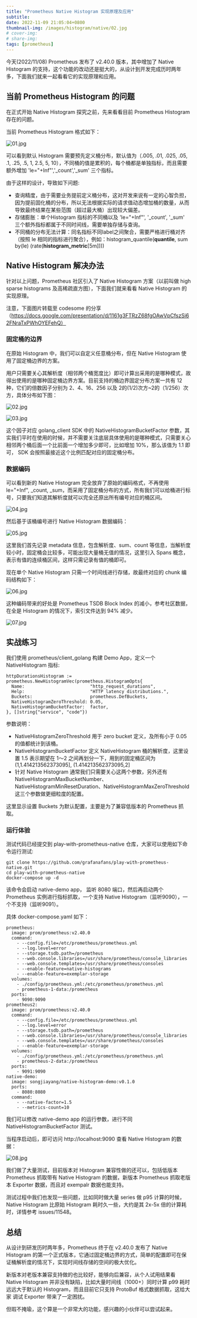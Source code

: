 ```yaml
---
title: "Prometheus Native Histogram 实现原理及应用"
subtitle: 
date: 2022-11-09 21:05:04+0800
thumbnail-img: /images/histogram/native/02.jpg
# cover-img: 
# share-img: 
tags: [prometheus]
---
```


今天(2022/11/08) Prometheus 发布了 v2.40.0 版本，其中增加了 Native Histogram 的支持，这个功能的改动还是挺大的，从设计到开发完成历时两年多，下面我们就来一起看看它的实现原理和应用。

## 当前 Prometheus Histogram 的问题

在正式开始 Native Histogram 探究之前，先来看看目前 Prometheus Histogram 存在的问题。

当前 Prometheus Histogram 格式如下：

![01.jpg](/images/histogram/native/01.jpg)

可以看到默认 Histogram 需要预先定义桶分布，默认值为（.005, .01, .025, .05, .1, .25, .5, 1, 2.5, 5, 10），不同桶的值是累积的，每个桶都是单独指标，而且需要额外增加 'le="+Inf"','_count','_sum' 三个指标。 

由于这样的设计，导致如下问题:

- 查询精度，由于需要业务提前定义桶分布，这对开发来说有一定的心智负担，因为提前固化桶的分布，所以无法根据实际的请求值动态增加桶的数量，从而导致最终结果在某些范围（超过最大桶）出现较大偏差。
- 存储膨胀：单个Histogram 指标的不同桶以及 'le="+Inf"', '_count', '_sum' 三个额外指标都属于不同时间线，需要单独存储与查询。
- 不同桶的分布无法计算：同名指标不同label之间聚合，需要严格进行桶对齐（按照 le 相同的指标进行聚合），例如：histogram_quantile(__quantile__, sum by(le) (rate(__histogram_metric__[5m])))

## Native Histogram 解决办法

针对以上问题，Prometheus 社区引入了 Native Histogram 方案（以前叫做 high sparse histograms 及高稀疏直方图），下面我们就来看看 Native Histogram 的实现原理。

注意，下面图片转载至 codesome 的分享（https://docs.google.com/presentation/d/1161g3FTRzZ68fgOAwVpCfszSi62FNraTxPWhOYEFehQ）

### 固定桶的边界

在原始 Histogram 中，我们可以自定义任意桶分布，但在 Native Histogram 使用了固定桶边界的方案。

用户只需要关心其解析度（相邻两个桶宽度比）即可计算出采用的是哪种模式，故得出使用的是哪种固定桶边界方案。目前支持的桶边界固定分布方案一共有 12 种，它们的倍数因子分别为 2、4、16、256 以及 2的(1/2)次方~2的（1/256）次方，具体分布如下图：

![02.jpg](/images/histogram/native/02.jpg)

![03.jpg](/images/histogram/native/03.jpg)

这个因子对应 golang_client SDK 中的 NativeHistogramBucketFactor 参数，其实我们平时在使用的时候，并不需要关注底层具体使用的是哪种模式，只需要关心相邻两个桶后面一个比前面一个增加多少即可，比如增加 10%，那么该值为 1.1 即可， SDK 会按照最接近这个比例匹配对应的固定桶分布。

### 数据编码

可以看到新的 Native Histogram 完全放弃了原始的编码格式，不再使用 le="+Inf", _count, _sum，而采用了固定桶分布的方式，所有我们可以给桶进行标号，只要我们知道其解析度就可以完全还原出所有编号对应的桶区间。

![04.jpg](/images/histogram/native/04.jpg)

然后基于该桶编号进行 Native Histogram 数据编码：

![05.jpg](/images/histogram/native/05.jpg)

这里我们首先记录 metadata 信息，包含解析度、sum、count 等信息，当解析度较小时，固定桶会比较多，可能出现大量桶无值的情况，这里引入 Spans 概念，表示有值的连续桶区间，这样只需记录有值的桶即可。

现在单个 Native Histogram 只需一个时间线进行存储，故最终对应的 chunk 编码结构如下：

![06.jpg](/images/histogram/native/06.jpg)

这种编码带来的好处是 Prometheus TSDB Block Index 的减小，参考社区数据，在全是 Histogram 的情况下，索引文件达到 94% 减少。

![07.jpg](/images/histogram/native/07.jpg)

## 实战练习

我们使用 prometheus/client_golang 构建 Demo App，定义一个 NativeHistogram 指标:

```
httpDurationsHistogram := prometheus.NewHistogramVec(prometheus.HistogramOpts{
  Name:                         "http_request_durations",
  Help:                         "HTTP latency distributions.",
  Buckets:                      prometheus.DefBuckets,
  NativeHistogramZeroThreshold: 0.05,
  NativeHistogramBucketFactor:  factor,
}, []string{"service", "code"})
```

参数说明：

- NativeHistogramZeroThreshold 用于 zero bucket 定义，及所有小于 0.05 的值都统计到该桶。
- NativeHistogramBucketFactor 定义 NativeHistogram 桶的解析度，这里设置 1.5 表示期望在 1～2 之间再划分一下，用到的固定桶区间为 (1,1.414213562373095], (1.414213562373095,2]
- 针对 Native Histogram 通常我们只需要关心这两个参数，另外还有 NativeHistogramMaxBucketNumber、NativeHistogramMinResetDuration、NativeHistogramMaxZeroThreshold 这三个参数做更细粒度的配置。

这里显示设置 Buckets 为默认配置，主要是为了兼容低版本的 Prometheus 抓取。

### 运行体验

测试代码已经提交到 play-with-prometheus-native 仓库，大家可以使用如下命令运行测试:

```
git clone https://github.com/grafanafans/play-with-prometheus-native.git
cd play-with-prometheus-native
docker-compose up -d
```

该命令会启动 native-demo app， 监听 8080 端口，然后再启动两个 Prometheus 实例进行指标抓取，一个支持 Native Histogram（监听9090），一个不支持（监听9091）。

具体 docker-compose.yaml 如下：

```
prometheus:
  image: prom/prometheus:v2.40.0
  command:
    - --config.file=/etc/prometheus/prometheus.yml
    - --log.level=error
    - --storage.tsdb.path=/prometheus
    - --web.console.libraries=/usr/share/prometheus/console_libraries
    - --web.console.templates=/usr/share/prometheus/consoles
    - --enable-feature=native-histograms
    - --enable-feature=exemplar-storage
  volumes:
    - ./config/prometheus.yml:/etc/prometheus/prometheus.yml
    - prometheus-1-data:/prometheus
  ports:
    - 9090:9090
prometheus2:
  image: prom/prometheus:v2.40.0
  command:
    - --config.file=/etc/prometheus/prometheus.yml
    - --log.level=error
    - --storage.tsdb.path=/prometheus
    - --web.console.libraries=/usr/share/prometheus/console_libraries
    - --web.console.templates=/usr/share/prometheus/consoles
    - --enable-feature=exemplar-storage
  volumes:
    - ./config/prometheus.yml:/etc/prometheus/prometheus.yml
    - prometheus-2-data:/prometheus
  ports:
    - 9091:9090
native-demo:
  image: songjiayang/native-histogram-demo:v0.1.0
  ports:
    - 8080:8080
  command: 
    - --native-factor=1.5
    - --metrics-count=10
```

我们可以修改 native-demo app 的运行参数，进行不同 NativeHistogramBucketFactor 测试。

当程序启动后，即可访问 http://localhost:9090 查看 Native Histogram 的数据：

![08.jpg](/images/histogram/native/08.jpg)

我们做了大量测试，目前版本对 Histogram 兼容性做的还可以，包括低版本 Prometheus 抓取带有 Native Histogram 的数据，新版本 Prometheus 抓取老版本 Exporter 数据，而且对 exempalr 数据也能支持。

测试过程中我们也发现一些问题，比如同时做大量 series 做 p95 计算的时候，Native Histogram 比原始 Histogram 耗时久一些，大约是其 2x-5x 倍的计算耗时，详情参考 issues/11548。

## 总结

从设计到研发历时两年多，Prometheus 终于在 v2.40.0 发布了 Native Histogram 的第一个正式版本，它通过固定桶边界的方式，简单的配置即可在保证桶解析度的情况下，实现时间线存储的空间的极大优化。

新版本对老版本兼容支持做的也比较好，能够向后兼容，从个人试用结果看 Native Histogram 并非没有缺陷，比如大量时间线（1000+）同时计算 p99 耗时远远大于默认的 Histogram，而且目前它只支持 ProtoBuf 格式数据抓取，这给大家 调试 Exporter 带来了一定困扰。

但瑕不掩瑜，这个算是一个非常大的功能，感兴趣的小伙伴可以尝试起来。